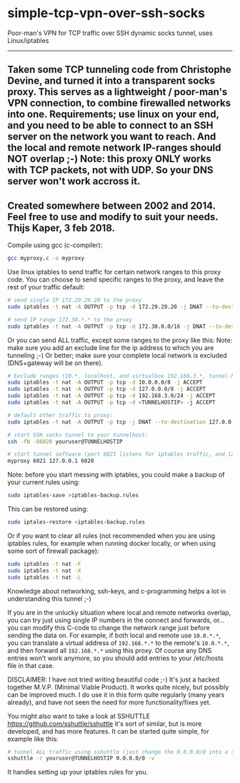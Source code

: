 # simple-tcp-vpn-over-ssh-socks
Poor-man's VPN for TCP traffic over SSH dynamic socks tunnel, uses Linux/iptables

---------------------------------------------------------------------------------------------------------
Taken some TCP tunneling code from Christophe Devine, and turned it into a transparent socks proxy.
This serves as a lightweight / poor-man's VPN connection, to combine firewalled networks into one.
Requirements; use linux on your end, and you need to be able to connect to an SSH server on the
network you want to reach. And the local and remote network IP-ranges should NOT overlap ;-)
Note: this proxy ONLY works with TCP packets, not with UDP. So your DNS server won't work accross it.
--
Created somewhere between 2002 and 2014. Feel free to use and modify to suit your needs.
Thijs Kaper, 3 feb 2018.
---------------------------------------------------------------------------------------------------------

Compile using gcc (c-compiler):
```sh
gcc myproxy.c -o myproxy
```

Use linux iptables to send traffic for certain network ranges to this proxy code.
You can choose to send specific ranges to the proxy, and leave the rest of your traffic default:

```sh
# send single IP 172.29.29.20 to the proxy
sudo iptables -t nat -A OUTPUT -p tcp -d 172.29.29.20 -j DNAT --to-destination 127.0.0.1:6021

# send IP range 172.30.*.* to the proxy
sudo iptables -t nat -A OUTPUT -p tcp -d 172.30.0.0/16 -j DNAT --to-destination 127.0.0.1:6021
```

Or you can send ALL traffic, except some ranges to the proxy like this:
Note: make sure you add an exclude line for the ip address to which you are tunneling ;-)
Or better; make sure your complete local network is excluded (DNS+gateway will be on there).

```sh
# Exclude ranges (10.*, localhost, and virtualbox 192.168.3.*, tunnel-host):
sudo iptables -t nat -A OUTPUT -p tcp -d 10.0.0.0/8 -j ACCEPT
sudo iptables -t nat -A OUTPUT -p tcp -d 127.0.0.0/8 -j ACCEPT
sudo iptables -t nat -A OUTPUT -p tcp -d 192.168.3.0/24 -j ACCEPT
sudo iptables -t nat -A OUTPUT -p tcp -d <TUNNELHOSTIP> -j ACCEPT

# default other traffic to proxy:
sudo iptables -t nat -A OUTPUT -p tcp -j DNAT --to-destination 127.0.0.1:6021
```

```sh
# start SSH socks tunnel to your tunnelhost:
ssh -fN -D6020 youruser@TUNNELHOSTIP

# start tunnel software (port 6021 listens for iptables traffic, and 127.0.0.1 6020 is ssh socks tunnel):
myproxy 6021 127.0.0.1 6020
```

Note: before you start messing with iptables, you could make a backup of your current rules using:

```sh
sudo iptables-save >iptables-backup.rules
```

This can be restored using:

```sh
sudo iptales-restore <iptables-backup.rules
```

Or if you want to clear all rules (not recommended when you are using iptables rules, for example when
running docker locally, or when using some sort of firewall package):

```sh
sudo iptables -t nat -F
sudo iptables -t nat -X
sudo iptables -t nat -L
```

Knowledge about networking, ssh-keys, and c-programming helps a lot in understanding this tunnel ;-)

If you are in the unlucky situation where local and remote networks overlap, you can try just using single
IP numbers in the connect and forwards, or... you can modify this C-code to change the network range
just before sending the data on. For example, if both local and remote use ```10.0.*.*```, you can translate
a virtual address of ```192.168.*.*``` to the remote's ```10.0.*.*```, and then forward all ```192.168.*.*``` using this
proxy. Of course any DNS entries won't work anymore, so you should add entries to your /etc/hosts file in
that case.

DISCLAIMER: I have not tried writing beautiful code ;-) It's just a hacked together M.V.P. (Minimal
Viable Product). It works quite nicely, but possibly can be improved much. I do use it in this form quite
regularly (many years already), and have not seen the need for more functionality/fixes yet.

You might also want to take a look at SSHUTTLE https://github.com/sshuttle/sshuttle it's sort of similar,
but is more developed, and has more features. It can be started quite simple, for example like this:

```sh
# tunnel ALL traffic using sshuttle (just change the 0.0.0.0/0 into a smaller range if needed):
sshuttle -r youruser@TUNNELHOSTIP 0.0.0.0/0 -v
```

It handles setting up your iptables rules for you.

